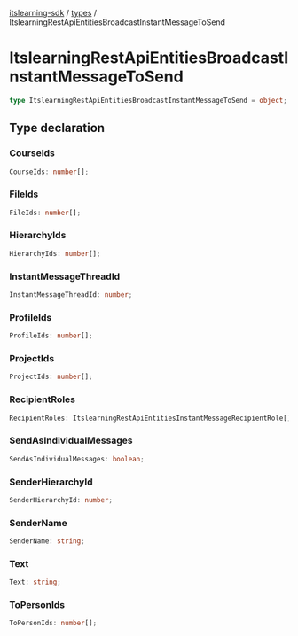 [itslearning-sdk](../../modules.md) / [types](../index.md) / ItslearningRestApiEntitiesBroadcastInstantMessageToSend

# ItslearningRestApiEntitiesBroadcastInstantMessageToSend

```ts
type ItslearningRestApiEntitiesBroadcastInstantMessageToSend = object;
```

## Type declaration

### CourseIds

```ts
CourseIds: number[];
```

### FileIds

```ts
FileIds: number[];
```

### HierarchyIds

```ts
HierarchyIds: number[];
```

### InstantMessageThreadId

```ts
InstantMessageThreadId: number;
```

### ProfileIds

```ts
ProfileIds: number[];
```

### ProjectIds

```ts
ProjectIds: number[];
```

### RecipientRoles

```ts
RecipientRoles: ItslearningRestApiEntitiesInstantMessageRecipientRole[];
```

### SendAsIndividualMessages

```ts
SendAsIndividualMessages: boolean;
```

### SenderHierarchyId

```ts
SenderHierarchyId: number;
```

### SenderName

```ts
SenderName: string;
```

### Text

```ts
Text: string;
```

### ToPersonIds

```ts
ToPersonIds: number[];
```
